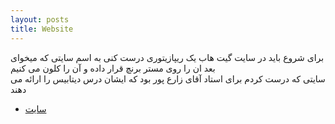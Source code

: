 ```yaml
---
layout: posts
title: Website
---
```



برای شروع باید در سایت گیت هاب یک ریپازیتوری درست کنی به اسم سایتی که میخوای 
<br>
بعد ان را روی مستر برنچ قرار داده و آن را کلون می کنیم
<br>
سایتی که درست کردم برای استاد آقای زارع پور بود که ایشان درس دیتابیس را ارائه می دهند
<br>
* [سایت](https://amirsmvt.github.io/Database)
<br>
